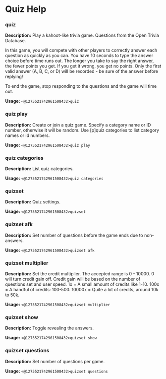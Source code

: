 # Quiz Help

### quiz

**Description:** Play a kahoot-like trivia game.
Questions from the Open Trivia Database.

In this game, you will compete with other players to correctly answer each
question as quickly as you can. You have 10 seconds to type the answer
choice before time runs out. The longer you take to say the right answer,
the fewer points you get. If you get it wrong, you get no points. Only the
first valid answer (A, B, C, or D) will be recorded - be sure of the
answer before replying!

To end the game, stop responding to the questions and the game will time out.

**Usage:** `<@1275521742961508432>quiz`

### quiz play

**Description:** Create or join a quiz game.
Specify a category name or ID number, otherwise it will be random.
Use [p]quiz categories to list category names or id numbers.

**Usage:** `<@1275521742961508432>quiz play`

### quiz categories

**Description:** List quiz categories.

**Usage:** `<@1275521742961508432>quiz categories`

### quizset

**Description:** Quiz settings.

**Usage:** `<@1275521742961508432>quizset`

### quizset afk

**Description:** Set number of questions before the game ends due to non-answers.

**Usage:** `<@1275521742961508432>quizset afk`

### quizset multiplier

**Description:** Set the credit multiplier.
The accepted range is 0 - 10000.
0 will turn credit gain off.
Credit gain will be based on the number of questions set and user speed.
1x = A small amount of credits like 1-10.
100x = A handful of credits: 100-500.
10000x = Quite a lot of credits, around 10k to 50k.
        

**Usage:** `<@1275521742961508432>quizset multiplier`

### quizset show

**Description:** Toggle revealing the answers.

**Usage:** `<@1275521742961508432>quizset show`

### quizset questions

**Description:** Set number of questions per game.

**Usage:** `<@1275521742961508432>quizset questions`

